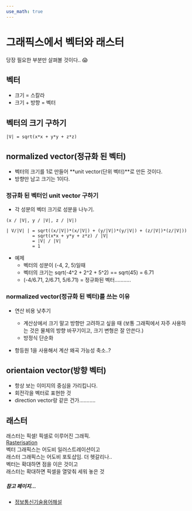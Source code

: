 ```yaml
---
use_math: true
---
```


# 그래픽스에서 벡터와 래스터
당장 필요한 부분만 살펴볼 것이다.. 😱

## 벡터
- 크기 = 스칼라
- 크기 + 방향 = 벡터

##  벡터의 크기 구하기
~~~
|V| = sqrt(x*x + y*y + z*z)
~~~

## normalized vector(정규화 된 벡터)
- 벡터의 크기를 1로 만들어 **unit vector(단위 벡터)**로 만든 것이다.
- 방향만 남고 크기는 1이다.

### 정규화 된 벡터인 unit vector 구하기
- 각 성분의 벡터 크기로 성분을 나누기.

~~~
(x / |V|, y / |V|, z / |V|) 
~~~


~~~
| V/|V| | = sqrt((x/|V|)*(x/|V|) + (y/|V|)*(y/|V|) + (z/|V|)*(z/|V|))
          = sqrt(x*x + y*y + z*z) / |V|
          = |V| / |V|
          = 1
~~~

- 예제
  - 벡터의 성분이 (-4, 2, 5)일때
  - 벡터의 크기는 sqrt(-4^2 + 2^2 + 5^2) == sqrt(45) = 6.71
  - (-4/6.71, 2/6.71, 5/6.71) = 정규화된 벡터...........

### normalized vector(정규화 된 벡터)를 쓰는 이유
- 연산 비용 낮추기
  - 계산상에서 크기 말고 방향만 고려하고 싶을 때 (보통 그래픽에서 자주 사용하는 것은 물체의 방향 바꾸기이고, 크기 변형은 잘 안쓴다.)
  - 방정식 단순화
  
- 항등원 1을 사용해서 계산 왜곡 가능성 축소..?

## orientaion vector(방향 벡터)
- 항상 보는 이미지의 중심을 가리킵니다.
- 회전각을 벡터로 표현한 것
- direction vector랑 같은 건가...........

## 래스터

래스터는 픽셀! 픽셀로 이루어진 그래픽.<br>
[Rasterisation](https://en.wikipedia.org/wiki/Rasterisation)<br>
벡터 그래픽스는 어도비 일러스트레이션이고<br>
래스터 그래픽스는 어도비 포토샵임. 더 헷갈리나..<br>
벡터는 확대하면 점을 이은 것이고<br>
래스터는 확대하면 픽셀을 열맞춰 세워 놓은 것<br>


##### 참고 페이지...
- [정보통신기술용어해설](http://www.ktword.co.kr/abbr_view.php?m_temp1=933)
